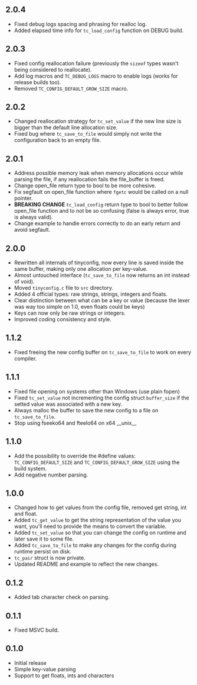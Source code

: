 ## 2.0.4
- Fixed debug logs spacing and phrasing for realloc log.
- Added elapsed time info for `tc_load_config` function on DEBUG build.

## 2.0.3
- Fixed config reallocation failure (previously the `sizeof` types wasn't being considered to reallocate).
- Add log macros and `TC_DEBUG_LOGS` macro to enable logs (works for release builds too).
- Removed `TC_CONFIG_DEFAULT_GROW_SIZE` macro.

## 2.0.2
- Changed reallocation strategy for `tc_set_value` if the new line size is bigger than the default line allocation size.
- Fixed bug where `tc_save_to_file` would simply not write the configuration back to an empty file.

## 2.0.1
- Address possible memory leak when memory allocations occur while parsing the file, if any reallocation fails the file_buffer is freed.
- Change open_file return type to bool to be more cohesive.
- Fix segfault on open_file function where `fgetc` would be called on a null pointer.
- **BREAKING CHANGE** `tc_load_config` return type to bool to better follow open_file function and to not be so confusing (false is always error, true is always valid).
- Change example to handle errors correctly to do an early return and avoid segfault.

## 2.0.0
- Rewritten all internals of tinyconfig, now every line is saved inside the same buffer, making only one allocation per key-value.
- Almost untouched interface (`tc_save_to_file` now returns an int instead of void).
- Moved `tinyconfig.c` file to `src` directory.
- Added 4 official types: raw strings, strings, integers and floats.
- Clear distinction between what can be a key or value (because the lexer was way too simple on 1.0, even floats could be keys)
- Keys can now only be raw strings or integers.
- Improved coding consistency and style.

## 1.1.2
- Fixed freeing the new config buffer on `tc_save_to_file` to work on every compiler.

## 1.1.1
- Fixed file opening on systems other than Windows (use plain fopen)
- Fixed `tc_set_value` not incrementing the config struct `buffer_size` if the setted value was associated with a new key.
- Always malloc the buffer to save the new config to a file on `tc_save_to_file`.
- Stop using fseeko64 and fteelo64 on x64 \_\_unix\_\_

## 1.1.0
- Add the possibility to override the #define values: `TC_CONFIG_DEFAULT_SIZE` and `TC_CONFIG_DEFAULT_GROW_SIZE` using the build system.
- Add negative number parsing.

## 1.0.0
- Changed how to get values from the config file, removed get string, int and float.
- Added `tc_get_value` to get the string representation of the value you want, you'll need to provide the means to convert the variable.
- Added `tc_set_value` so that you can change the config on runtime and later save it to some file.
- Added `tc_save_to_file` to make any changes for the config during runtime persist on disk.
- `tc_pair` struct is now private.
- Updated README and example to reflect the new changes.

## 0.1.2
- Added tab character check on parsing.

## 0.1.1
- Fixed MSVC build.

## 0.1.0
- Initial release
- Simple key-value parsing
- Support to get floats, ints and characters
